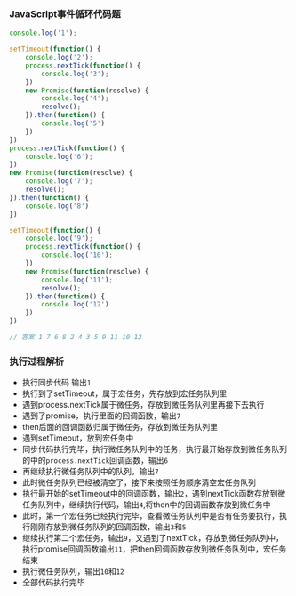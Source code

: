 ### JavaScript事件循环代码题

```js
console.log('1');

setTimeout(function() {
    console.log('2');
    process.nextTick(function() {
        console.log('3');
    })
    new Promise(function(resolve) {
        console.log('4');
        resolve();
    }).then(function() {
        console.log('5')
    })
})
process.nextTick(function() {
    console.log('6');
})
new Promise(function(resolve) {
    console.log('7');
    resolve();
}).then(function() {
    console.log('8')
})

setTimeout(function() {
    console.log('9');
    process.nextTick(function() {
        console.log('10');
    })
    new Promise(function(resolve) {
        console.log('11');
        resolve();
    }).then(function() {
        console.log('12')
    })
})

// 答案 1 7 6 8 2 4 3 5 9 11 10 12
```

### 执行过程解析
- 执行同步代码 输出`1`
- 执行到了setTimeout，属于宏任务，先存放到宏任务队列里
- 遇到process.nextTick属于微任务，存放到微任务队列里再接下去执行
- 遇到了promise，执行里面的回调函数，输出`7`
- then后面的回调函数归属于微任务，存放到微任务队列里
- 遇到setTimeout，放到宏任务中
- 同步代码执行完毕，执行微任务队列中的任务，执行最开始存放到微任务队列的中的`process.nextTick`回调函数，输出`6`
- 再继续执行微任务队列中的队列，输出`7`
- 此时微任务队列已经被清空了，接下来按照任务顺序清空宏任务队列
- 执行最开始的setTimeout中的回调函数，输出`2`，遇到nextTick函数存放到微任务队列中，继续执行代码，输出`4`,将then中的回调函数存放到微任务中
- 此时，第一个宏任务已经执行完毕，查看微任务队列中是否有任务要执行，执行刚刚存放到微任务队列的回调函数，输出`3`和`5`
- 继续执行第二个宏任务，输出`9`，又遇到了nextTick，存放到微任务队列中，执行promise回调函数输出`11`，把then回调函数存放到微任务队列中，宏任务结束
- 执行微任务队列，输出`10`和`12`
- 全部代码执行完毕